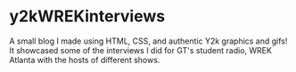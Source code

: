 # y2kWREKinterviews

A small blog I made using HTML, CSS, and authentic Y2k graphics and gifs!
It showcased some of the interviews I did for GT's student radio, WREK Atlanta
with the hosts of different shows.
